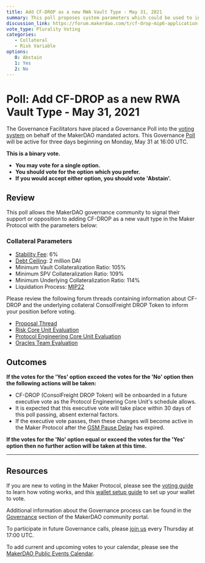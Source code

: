 ```yaml
---
title: Add CF-DROP as a new RWA Vault Type - May 31, 2021
summary: This poll proposes system parameters which could be used to initialize CF-DROP as a new RWA vault type.
discussion_link: https://forum.makerdao.com/t/cf-drop-mip6-application-consolfreight-drop-tokenized-freight-shipping-invoices/2214
vote_type: Plurality Voting
categories:
   - Collateral
   - Risk Variable
options:
   0: Abstain
   1: Yes
   2: No
---
```

# Poll: Add CF-DROP as a new RWA Vault Type - May 31, 2021

The Governance Facilitators have placed a Governance Poll into the [voting system](https://vote.makerdao.com/polling) on behalf of the MakerDAO mandated actors. This Governance [Poll](https://community-development.makerdao.com/en/learn/governance/on-chain-gov) will be active for three days beginning on Monday, May 31 at 16:00 UTC.

**This is a binary vote.** 
- **You may vote for a single option.** 
- **You should vote for the option which you prefer.**
- **If you would accept either option, you should vote 'Abstain'.**

## Review

This poll allows the MakerDAO governance community to signal their support or opposition to adding CF-DROP as a new vault type in the Maker Protocol with the parameters below:

### Collateral Parameters

* [Stability Fee](https://community-development.makerdao.com/en/learn/governance/param-stability-fee): 6%
* [Debt Ceiling](https://community-development.makerdao.com/en/learn/governance/param-debt-ceiling): 2 million DAI
* Minimum Vault Collateralization Ratio: 105%
* Minimum SPV Collateralization Ratio: 109%
* Minimum Underlying Collateralization Ratio: 114%
* Liquidation Process: [MIP22](https://mips.makerdao.com/mips/details/MIP22)

Please review the following forum threads containing information about CF-DROP and the underlying collateral ConsolFreight DROP Token to inform your position before voting.
* [Proposal Thread](https://forum.makerdao.com/t/cf-drop-mip6-application-consolfreight-drop-tokenized-freight-shipping-invoices/2214)
* [Risk Core Unit Evaluation](https://forum.makerdao.com/t/cf-drop-collateral-onboarding-risk-evaluation/5597)
* [Protocol Engineering Core Unit Evaluation](https://forum.makerdao.com/t/rwa003-cf4drp-cf-drop-mip22-token-protocol-engineering-domain-team-assessment/8382)
* [Oracles Team Evaluation](https://forum.makerdao.com/t/rwa-003-cf-drop-collateral-onboarding-oracle-assessment-mip10c3-sp29/8399)

## Outcomes

**If the votes for the 'Yes' option exceed the votes for the 'No' option then the following actions will be taken:**
* CF-DROP (ConsolFreight DROP Token) will be onboarded in a future executive vote as the Protocol Engineering Core Unit's schedule allows. 
* It is expected that this executive vote will take place within 30 days of this poll passing, absent external factors.
* If the executive vote passes, then these changes will become active in the Maker Protocol after the [GSM Pause Delay](https://community-development.makerdao.com/en/learn/governance/param-gsm-pause-delay) has expired.

**If the votes for the 'No' option equal or exceed the votes for the 'Yes' option then no further action will be taken at this time.**

---

## Resources

If you are new to voting in the Maker Protocol, please see the [voting guide](https://community-development.makerdao.com/en/learn/governance/how-voting-works/) to learn how voting works, and this [wallet setup guide](https://community-development.makerdao.com/en/learn/governance/voting-setup/) to set up your wallet to vote.

Additional information about the Governance process can be found in the [Governance](https://community-development.makerdao.com/en/learn/governance) section of the MakerDAO community portal.

To participate in future Governance calls, please [join us](https://github.com/makerdao/community/tree/master/governance/governance-and-risk-meetings) every Thursday at 17:00 UTC.

To add current and upcoming votes to your calendar, please see the [MakerDAO Public Events Calendar](https://calendar.google.com/calendar/embed?src=makerdao.com_3efhm2ghipksegl009ktniomdk%40group.calendar.google.com&ctz=UTC&mode=week&showCalendars=0&showPrint=0).
